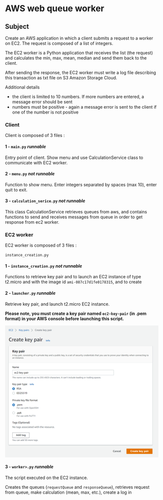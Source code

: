 # AWS web queue worker

## Subject

Create an AWS application in which a client submits a request to a worker on EC2. The request is composed of a list of
integers.

The EC2 worker is a Python application that receives the list (the request) and calculates the min, max, mean, median
and send them back to the client.

After sending the response, the EC2 worker must write a log file describing this transaction as txt file on S3 Amazon
Storage Cloud.

Additional details

- the client is limited to 10 numbers. If more numbers are entered, a message error should be sent
- numbers must be positive - again a message error is sent to the client if one of the number is not positive

### Client

Client is composed of 3 files :

#### 1 - `main.py` *runnable*

Entry point of client. Show menu and use CalculationService class to communicate with EC2 worker.

#### 2 - `menu.py` *not runnable*

Function to show menu. Enter integers separated by spaces (max 10), enter quit to exit.

#### 3 - `calculation_serice.py` *not runnable*

This class CalculationService retrieves queues from aws, and contains functions to send and receives messages from queue
in order to get response from ec2 worker.

### EC2 worker

EC2 worker is composed of 3 files :

`instance_creation.py`

#### 1 - `instance_creation.py` *not runnable*

Functions to retrieve key pair and to launch an EC2 instance of type t2.micro and with the image
id `ami-087c17d1fe0178315`, and to create

#### 2 - `launcher.py` *runnable*

Retrieve key pair, and launch t2.micro EC2 instance.

**Please note, you must create a key pair named `ec2-key-pair` (in .pem format) in your AWS console before launching
this script.**

![Key pair creation on AWS console](key_pair_creation.png)

#### 3 - `worker>.py` *runnable*

The script executed on the EC2 instance.

Creates the queues (`requestQueue` and `responseQueue`), retrieves request from queue, make calculation (mean, max,
etc.), create a log in 

